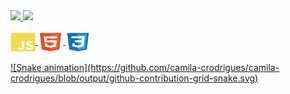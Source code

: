 <div>
  <a href="https://github.com/camila-crodrigues">
  <img height="180em" src="https://github-readme-stats.vercel.app/api?username=camila-crodrigues&show_icons=true&theme=cobalt&include_all_commits=true&count_private=true"/>
  <img height="180em" src="https://github-readme-stats.vercel.app/api/top-langs/?username=camila-crodrigues&layout=compact&langs_count=6&theme=cobalt"/>
</div>
<div style="display: inline_block"><br>
    <img align="center" alt="Js" height="30" width="40" src="https://raw.githubusercontent.com/devicons/devicon/master/icons/javascript/javascript-plain.svg">
    <img align="center" alt="HTML" height="30" width="40" src="https://raw.githubusercontent.com/devicons/devicon/master/icons/html5/html5-original.svg">
    <img align="center" alt="CSS" height="30" width="40" src="https://raw.githubusercontent.com/devicons/devicon/master/icons/css3/css3-original.svg">
  </div>
  
  <br>
  
  <div>
    ![Snake animation](https://github.com/camila-crodrigues/camila-crodrigues/blob/output/github-contribution-grid-snake.svg)    
  </div>
